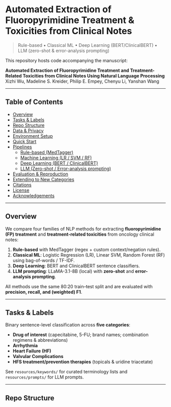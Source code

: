 # Automated Extraction of Fluoropyrimidine Treatment & Toxicities from Clinical Notes

> Rule-based • Classical ML • Deep Learning (BERT/ClinicalBERT) • LLM (zero-shot & error-analysis prompting)

This repository hosts code accompanying the manuscript:

**Automated Extraction of Fluoropyrimidine Treatment and Treatment-Related Toxicities from Clinical Notes Using Natural Language Processing**  
Xizhi Wu, Madeline S. Kreider, Philip E. Empey, Chenyu Li, Yanshan Wang

---

## Table of Contents
- [Overview](#overview)
- [Tasks & Labels](#tasks--labels)
- [Repo Structure](#repo-structure)
- [Data & Privacy](#data--privacy)
- [Environment Setup](#environment-setup)
- [Quick Start](#quick-start)
- [Pipelines](#pipelines)
  - [Rule-based (MedTagger)](#rule-based-medtagger)
  - [Machine Learning (LR / SVM / RF)](#machine-learning-lr--svm--rf)
  - [Deep Learning (BERT / ClinicalBERT)](#deep-learning-bert--clinicalbert)
  - [LLM (Zero-shot / Error-analysis prompting)](#llm-zero-shot--error-analysis-prompting)
- [Evaluation & Reproduction](#evaluation--reproduction)
- [Extending to New Categories](#extending-to-new-categories)
- [Citations](#citations)
- [License](#license)
- [Acknowledgements](#acknowledgements)

---

## Overview

We compare four families of NLP methods for extracting **fluoropyrimidine (FP) treatment** and **treatment-related toxicities** from oncology clinical notes:

1. **Rule-based** with MedTagger (regex + custom context/negation rules).  
2. **Classical ML**: Logistic Regression (LR), Linear SVM, Random Forest (RF) using bag-of-words / TF-IDF.  
3. **Deep Learning**: BERT and ClinicalBERT sentence classifiers.  
4. **LLM prompting**: LLaMA-3.1-8B (local) with **zero-shot** and **error-analysis prompting**.

All methods use the same 80:20 train–test split and are evaluated with **precision, recall, and (weighted) F1**.

---

## Tasks & Labels

Binary sentence-level classification across **five categories**:

- **Drug of interest** (capecitabine, 5-FU; brand names; combination regimens & abbreviations)
- **Arrhythmia**
- **Heart Failure (HF)**
- **Valvular Complications**
- **HFS treatment/prevention therapies** (topicals & uridine triacetate)

See `resources/keywords/` for curated terminology lists and `resources/prompts/` for LLM prompts.

---

## Repo Structure

